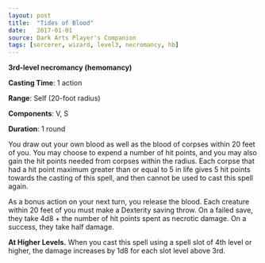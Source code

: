 ```yaml
---
layout: post
title:  "Tides of Blood"
date:   2017-01-01
source: Dark Arts Player's Companion
tags: [sorcerer, wizard, level3, necromancy, hb]
---
```


**3rd-level necromancy (hemomancy)**

**Casting Time**: 1 action

**Range**: Self (20-foot radius)

**Components**: V, S

**Duration**: 1 round

You draw out your own blood as well as the blood of corpses within 20 feet of you. You may choose to expend a number of hit points, and you may also gain the hit points needed from corpses within the radius. Each corpse that had a hit point maximum greater than or equal to 5 in life gives 5 hit points towards the casting of this spell, and then cannot be used to cast this spell again.

As a bonus action on your next turn, you release the blood. Each creature within 20 feet of you must make a Dexterity saving throw. On a failed save, they take 4d8 + the number of hit points spent as necrotic damage. On a success, they take half damage.

**At Higher Levels.** When you cast this spell using a spell slot of 4th level or higher, the damage increases by 1d8 for each slot level above 3rd.

